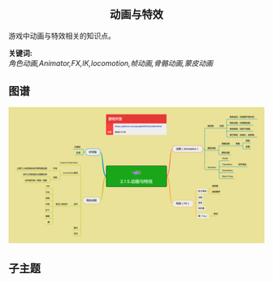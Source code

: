 <h2 align="center">动画与特效</h2>
<p>
游戏中动画与特效相关的知识点。
</p>

**关键词:**<br/>
*角色动画,Animator,FX,IK,locomotion,帧动画,骨骼动画,蒙皮动画*

## 图谱
![图片加载中...](../exports/2.1.5.动画与特效.png?raw=true)

## 子主题
